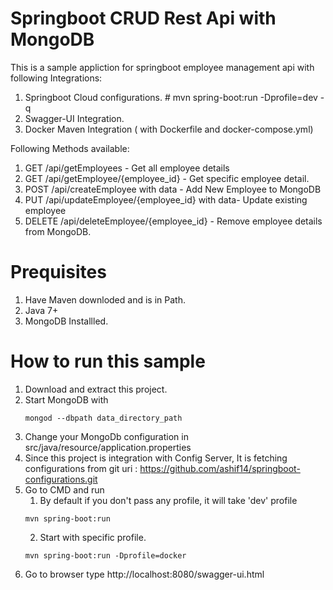 # Springboot CRUD Rest Api with MongoDB
This is a sample appliction for springboot employee management api with following Integrations:
1.  Springboot Cloud configurations. # mvn spring-boot:run -Dprofile=dev -q
2.  Swagger-UI Integration.
3.  Docker Maven Integration ( with Dockerfile and docker-compose.yml)

Following Methods available:
1.  GET /api/getEmployees -  Get all employee details
2.  GET /api/getEmployee/{employee_id} - Get specific employee detail.
3.  POST /api/createEmployee with data - Add New Employee to MongoDB
4.  PUT /api/updateEmployee/{employee_id} with data- Update existing employee
5.  DELETE /api/deleteEmployee/{employee_id} - Remove employee details from MongoDB.

# Prequisites
1.  Have Maven downloded and is in Path.
2.  Java 7+
3.  MongoDB Installled.

# How to run this sample
1.  Download and extract this project.
2.  Start MongoDB with 
    ```
    mongod --dbpath data_directory_path
    ```
3.  Change your MongoDb configuration in src/java/resource/application.properties
4.  Since this project is integration with Config Server, It is fetching configurations from git uri :                  https://github.com/ashif14/springboot-configurations.git
5.  Go to CMD and run 
    1. By default if you don't pass any profile, it will take 'dev' profile
    ```
    mvn spring-boot:run
    ```
    2.  Start with specific profile.
    ```
    mvn spring-boot:run -Dprofile=docker
    ```
6.  Go to browser type http://localhost:8080/swagger-ui.html
